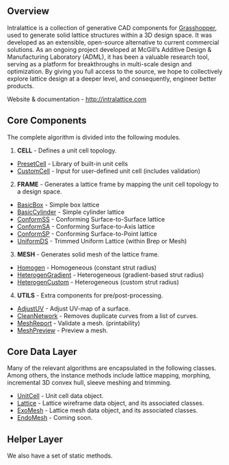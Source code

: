 ## Overview

Intralattice is a collection of generative CAD components for [Grasshopper](http://www.grasshopper3d.com/), used to generate solid lattice structures within a 3D design space. It was developed as an extensible, open-source alternative to current commercial solutions. As an ongoing project developed at McGill’s Additive Design & Manufacturing Laboratory (ADML), it has been a valuable research tool, serving as a platform for breakthroughs in multi-scale design and optimization. By giving you full access to the source, we hope to collectively explore lattice design at a deeper level, and consequently, engineer better products.

Website & documentation - http://intralattice.com

## Core Components

The complete algorithm is divided into the following modules.

1. **CELL** - Defines a unit cell topology.
  * [PresetCell](./src/IntraLattice/CORE/Components/Cell/PresetCellComponent.cs) - Library of built-in unit cells
  * [CustomCell](./src/IntraLattice/CORE/Components/Cell/CustomCellComponent.cs) - Input for user-defined unit cell (includes validation)

2. **FRAME** - Generates a lattice frame by mapping the unit cell topology to a design space.
  * [BasicBox](./src/IntraLattice/CORE/Components/Frame/BasicBoxComponent.cs) - Simple box lattice
  * [BasicCylinder](./src/IntraLattice/CORE/Components/Frame/BasicCylinderComponent.cs) - Simple cylinder lattice
  * [ConformSS](./src/IntraLattice/CORE/Components/Frame/ConformSSComponent.cs) - Conforming Surface-to-Surface lattice
  * [ConformSA](./src/IntraLattice/CORE/Components/Frame/ConformSAComponent.cs) - Conforming Surface-to-Axis lattice
  * [ConformSP](./src/IntraLattice/CORE/Components/Frame/ConformSPComponent.cs) - Conforming Surface-to-Point lattice
  * [UniformDS](./src/IntraLattice/CORE/Components/Frame/UniformDSComponent.cs) - Trimmed Uniform Lattice (within Brep or Mesh)

3. **MESH** - Generates solid mesh of the lattice frame.
  * [Homogen](./src/IntraLattice/CORE/Components/Mesh/HomogenComponent.cs) - Homogeneous (constant strut radius)
  * [HeterogenGradient](./src/IntraLattice/CORE/Components/Mesh/HeterogenGradientComponent.cs) - Heterogeneous (gradient-based strut radius)
  * [HeterogenCustom](./src/IntraLattice/CORE/Components/Mesh/HeterogenCustomComponent.cs) - Heterogeneous (custom strut radius)

4. **UTILS** - Extra components for pre/post-processing.
  * [AdjustUV](./src/IntraLattice/CORE/Components/Utility/AdjustUVComponent.cs) - Adjust UV-map of a surface.
  * [CleanNetwork](./src/IntraLattice/CORE/Components/Utility/CleanNetworkComponent.cs) - Removes duplicate curves from a list of curves.
  * [MeshReport](./src/IntraLattice/CORE/Components/Utility/MeshReportComponent.cs) - Validate a mesh. (printability)
  * [MeshPreview](./src/IntraLattice/CORE/Components/Utility/MeshReportComponent.cs) - Preview a mesh.

## Core Data Layer
Many of the relevant algorithms are encapsulated in the following classes. Among others, the instance methods include lattice mapping, morphing, incremental 3D convex hull, sleeve meshing and trimming.

  * [UnitCell](./src/IntraLattice/CORE/Data/UnitCell.cs) - Unit cell data object.
  * [Lattice](./src/IntraLattice/CORE/Data/Lattice.cs) - Lattice wireframe data object, and its associated classes.
  * [ExoMesh](./src/IntraLattice/CORE/Data/ExoMesh.cs) - Lattice mesh data object, and its associated classes.
  * [EndoMesh](./src/IntraLattice/CORE/Data/EndoMesh.cs) - Coming soon.

## Helper Layer
We also have a set of static methods.
